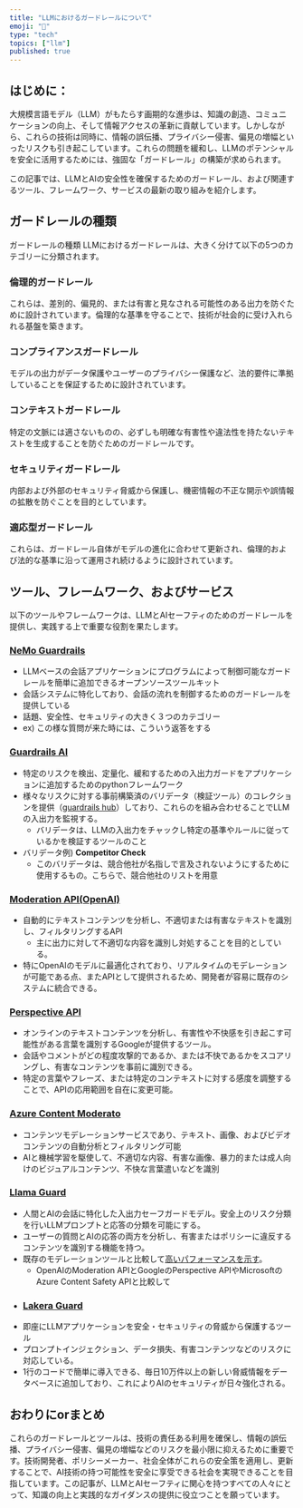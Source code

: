 ```yaml
---
title: "LLMにおけるガードレールについて"
emoji: "🚧"
type: "tech" 
topics: ["llm"]
published: true
---
```


## はじめに：
大規模言語モデル（LLM）がもたらす画期的な進歩は、知識の創造、コミュニケーションの向上、そして情報アクセスの革新に貢献しています。しかしながら、これらの技術は同時に、情報の誤伝播、プライバシー侵害、偏見の増幅といったリスクも引き起こしています。これらの問題を緩和し、LLMのポテンシャルを安全に活用するためには、強固な「ガードレール」の構築が求められます。

この記事では、LLMとAIの安全性を確保するためのガードレール、および関連するツール、フレームワーク、サービスの最新の取り組みを紹介します。
## ガードレールの種類
ガードレールの種類
LLMにおけるガードレールは、大きく分けて以下の5つのカテゴリーに分類されます。

### 倫理的ガードレール
これらは、差別的、偏見的、または有害と見なされる可能性のある出力を防ぐために設計されています。倫理的な基準を守ることで、技術が社会的に受け入れられる基盤を築きます。

### コンプライアンスガードレール
モデルの出力がデータ保護やユーザーのプライバシー保護など、法的要件に準拠していることを保証するために設計されています。

### コンテキストガードレール
特定の文脈には適さないものの、必ずしも明確な有害性や違法性を持たないテキストを生成することを防ぐためのガードレールです。

### セキュリティガードレール
内部および外部のセキュリティ脅威から保護し、機密情報の不正な開示や誤情報の拡散を防ぐことを目的としています。

### 適応型ガードレール
これらは、ガードレール自体がモデルの進化に合わせて更新され、倫理的および法的な基準に沿って運用され続けるように設計されています。

## ツール、フレームワーク、およびサービス
以下のツールやフレームワークは、LLMとAIセーフティのためのガードレールを提供し、実践する上で重要な役割を果たします。

### **[NeMo Guardrails](https://github.com/NVIDIA/NeMo-Guardrails)**
- LLMベースの会話アプリケーションにプログラムによって制御可能なガードレールを簡単に追加できるオープンソースツールキット
- 会話システムに特化しており、会話の流れを制御するためのガードレールを提供している
- 話題、安全性、セキュリティの大きく３つのカテゴリー
- ex) この様な質問が来た時には、こういう返答をする

### **[Guardrails AI](https://www.guardrailsai.com/)**
- 特定のリスクを検出、定量化、緩和するための入出力ガードをアプリケーションに追加するためのpythonフレームワーク
- 様々なリスクに対する事前構築済のバリデータ（検証ツール）のコレクションを提供（[guardrails hub](https://hub.guardrailsai.com/)）しており、これらのを組み合わせることでLLMの入出力を監視する。
    - バリデータは、LLMの入出力をチャックし特定の基準やルールに従っているかを検証するツールのこと
- バリデータ例) **Competitor Check**
    - このバリデータは、競合他社が名指しで言及されないようにするために使用するもの。こちらで、競合他社のリストを用意

### **[Moderation API(OpenAI)](https://platform.openai.com/docs/guides/moderation)**
- 自動的にテキストコンテンツを分析し、不適切または有害なテキストを識別し、フィルタリングするAPI
    - 主に出力に対して不適切な内容を識別し対処することを目的としている。
- 特にOpenAIのモデルに最適化されており、リアルタイムのモデレーションが可能である点、またAPIとして提供されるため、開発者が容易に既存のシステムに統合できる。

### **[Perspective API](https://perspectiveapi.com/)**
- オンラインのテキストコンテンツを分析し、有害性や不快感を引き起こす可能性がある言葉を識別するGoogleが提供するツール。
- 会話やコメントがどの程度攻撃的であるか、または不快であるかをスコアリングし、有害なコンテンツを事前に識別できる。
- 特定の言葉やフレーズ、または特定のコンテキストに対する感度を調整することで、APIの応用範囲を自在に変更可能。

### **[Azure Content Moderato](https://learn.microsoft.com/ja-jp/azure/ai-services/content-moderator/overview)**
- コンテンツモデレーションサービスであり、テキスト、画像、およびビデオコンテンツの自動分析とフィルタリング可能
- AIと機械学習を駆使して、不適切な内容、有害な画像、暴力的または成人向けのビジュアルコンテンツ、不快な言葉遣いなどを識別

### **[Llama Guard](https://huggingface.co/meta-llama/LlamaGuard-7b)**
- 人間とAIの会話に特化した入出力セーフガードモデル。安全上のリスク分類を行いLLMプロンプトと応答の分類を可能にする。
- ユーザーの質問とAIの応答の両方を分析し、有害またはポリシーに違反するコンテンツを識別する機能を持つ。
- 既存のモデレーションツールと比較して[高いパフォーマンスを示す](https://ar5iv.labs.arxiv.org/html/2312.06674v1)。
    - OpenAIのModeration APIとGoogleのPerspective APIやMicrosoftのAzure Content Safety APIと比較して
- ### **[Lakera Guard](https://www.lakera.ai/)**
- 即座にLLMアプリケーションを安全・セキュリティの脅威から保護するツール
- プロンプトインジェクション、データ損失、有害コンテンツなどのリスクに対応している。
- 1行のコードで簡単に導入できる、毎日10万件以上の新しい脅威情報をデータベースに追加しており、これによりAIのセキュリティが日々強化される。


## おわりにorまとめ
これらのガードレールとツールは、技術の責任ある利用を確保し、情報の誤伝播、プライバシー侵害、偏見の増幅などのリスクを最小限に抑えるために重要です。技術開発者、ポリシーメーカー、社会全体がこれらの安全策を適用し、更新することで、AI技術の持つ可能性を安全に享受できる社会を実現できることを目指しています。この記事が、LLMとAIセーフティに関心を持つすべての人々にとって、知識の向上と実践的なガイダンスの提供に役立つことを願っています。









